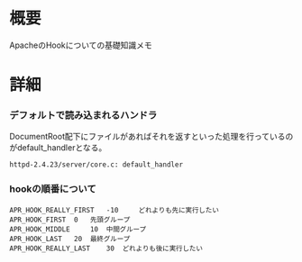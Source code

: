 # 概要
ApacheのHookについての基礎知識メモ

# 詳細

### デフォルトで読み込まれるハンドラ
DocumentRoot配下にファイルがあればそれを返すといった処理を行っているのがdefault_handlerとなる。
```
httpd-2.4.23/server/core.c: default_handler
```

### hookの順番について
```
APR_HOOK_REALLY_FIRST 	-10 	どれよりも先に実行したい
APR_HOOK_FIRST 	0 	先頭グループ
APR_HOOK_MIDDLE 	10 	中間グループ
APR_HOOK_LAST 	20 	最終グループ
APR_HOOK_REALLY_LAST 	30 	どれよりも後に実行したい
```
